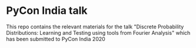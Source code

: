 # PyCon India talk
 
This repo contains the relevant materials for the talk
"Discrete Probability Distributions: Learning and Testing using tools from Fourier Analysis"
which has been submitted to PyCon India 2020

